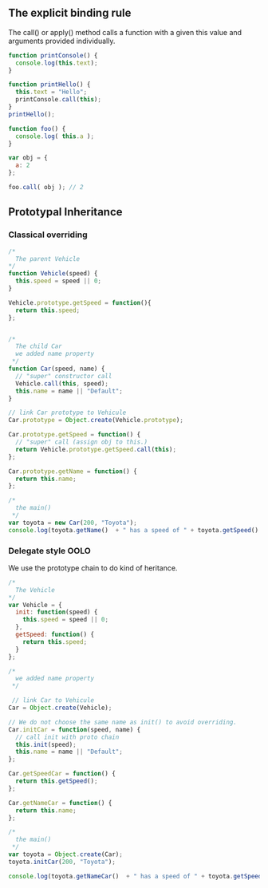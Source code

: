 ## The explicit binding rule

The call() or apply() method calls a function with a given
this value and arguments provided individually.

```js
function printConsole() {
  console.log(this.text);
}

function printHello() {
  this.text = "Hello";
  printConsole.call(this);
}
printHello();
```

```js
function foo() {
  console.log( this.a );
}

var obj = {
  a: 2
};

foo.call( obj ); // 2
```

## Prototypal Inheritance


### Classical overriding
```js
/*
  The parent Vehicle
*/
function Vehicle(speed) {
  this.speed = speed || 0;
}

Vehicle.prototype.getSpeed = function(){
  return this.speed;
};


/*
  The child Car
  we added name property
 */
function Car(speed, name) {
  // "super" constructor call
  Vehicle.call(this, speed);
  this.name = name || "Default";
}

// link Car prototype to Vehicule
Car.prototype = Object.create(Vehicle.prototype);

Car.prototype.getSpeed = function() {
  // "super" call (assign obj to this.)
  return Vehicle.prototype.getSpeed.call(this);
};

Car.prototype.getName = function() {
  return this.name;
};

/*
  the main()
 */
var toyota = new Car(200, "Toyota");
console.log(toyota.getName()  + " has a speed of " + toyota.getSpeed() + "km/h");
```


### Delegate style OOLO
We use the prototype chain to do kind of heritance.

```js
/*
  The Vehicle
*/
var Vehicle = {
  init: function(speed) {
    this.speed = speed || 0;
  },
  getSpeed: function() {
    return this.speed;
  }
};

/*
  we added name property
 */

 // link Car to Vehicule
Car = Object.create(Vehicle);

// We do not choose the same name as init() to avoid overriding.
Car.initCar = function(speed, name) {
  // call init with proto chain
  this.init(speed);
  this.name = name || "Default";
};

Car.getSpeedCar = function() {
  return this.getSpeed();
};

Car.getNameCar = function() {
  return this.name;
};

/*
  the main()
 */
var toyota = Object.create(Car);
toyota.initCar(200, "Toyota");

console.log(toyota.getNameCar()  + " has a speed of " + toyota.getSpeedCar() + "km/h");
```
